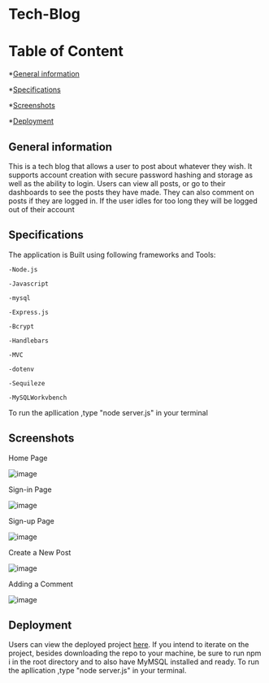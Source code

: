 # Tech-Blog

# Table of Content

*[General information](#general-information)

*[Specifications](#specifications)

*[Screenshots](#screenshots)

*[Deployment](#deployment)


## General information

This is a tech blog that allows a user to post about whatever they wish. It supports account creation with secure password hashing and storage as well as the ability to login. Users can view all posts, or go to their dashboards to see the posts they have made. They can also comment on posts if they are logged in. If the user idles for too long they will be logged out of their account

## Specifications

The application is Built using following frameworks and Tools:

    -Node.js

    -Javascript

    -mysql

    -Express.js
    
    -Bcrypt

    -Handlebars

    -MVC
    
    -dotenv

    -Sequileze

    -MySQLWorkvbench


To run the apllication ,type "node server.js" in your terminal


## Screenshots

Home Page

![image](https://user-images.githubusercontent.com/77184762/124392207-50a9bf00-dcc2-11eb-96c3-f8f5124f5136.png)

Sign-in Page 

![image](https://user-images.githubusercontent.com/77184762/124392269-8ea6e300-dcc2-11eb-8c76-ae56bf8d48b3.png)

Sign-up Page

![image](https://user-images.githubusercontent.com/77184762/124392313-c9a91680-dcc2-11eb-9009-f2a3bf453b07.png)

Create a New Post

![image](https://user-images.githubusercontent.com/77184762/124392361-12f96600-dcc3-11eb-8f52-f1298a88e8aa.png)

Adding a Comment

![image](https://user-images.githubusercontent.com/77184762/124392430-8a2efa00-dcc3-11eb-86fb-a0a71f911978.png)



## Deployment

Users can view the deployed project [here](https://techblogsapp.herokuapp.com/). If you intend to iterate on the project, besides downloading the repo to your machine, be sure to run npm i in the root directory and to also have MyMSQL installed and ready. To run the apllication ,type "node server.js" in your terminal.


